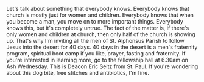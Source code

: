  Let's talk about something that everybody knows. Everybody knows that church is mostly just for women and children. Everybody knows that when you become a man, you move on to more important things. Everybody knows this, but it's completely untrue. The fact of the matter is, if there's only women and children at church, then only half of the church is showing up. That's why I'm inviting all the men of St. Alphonsus Parish to follow Jesus into the desert for 40 days. 40 days in the desert is a men's fraternity program, spiritual boot camp if you like, prayer, fasting and fraternity. If you're interested in learning more, go to the fellowship hall at 6.30am on Ash Wednesday. This is Deacon Eric Seitz from St. Paul. If you're wondering about this dog bite, free stitches and antibiotics, I'm fine.